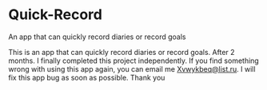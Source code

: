 # Quick-Record
An app that can quickly record diaries or record goals

This is an app that can quickly record diaries or record goals. After 2 months. I finally completed this project independently. If you find something wrong with using this app again, you can email me Xvwykbeq@list.ru. I will fix this app bug as soon as possible. Thank you
